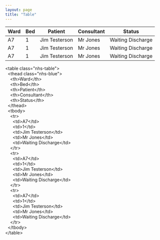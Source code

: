```yaml
---
layout: page
title: "Table"
---
```


<table class="nhs-table">
        <thead class="nhs-blue">
            <th>Ward</th>
            <th>Bed</th>
            <th>Patient</th>
            <th>Consultant</th>
            <th>Status</th>
        </thead>
        <tbody>
        <tr>
            <td>A7</td>
            <td>1</td>
            <td>Jim Testerson</td>
            <td>Mr Jones</td>
            <td>Waiting Discharge</td>
            </tr>
                   <tr>
            <td>A7</td>
            <td>1</td>
            <td>Jim Testerson</td>
            <td>Mr Jones</td>
            <td>Waiting Discharge</td>
            </tr>
                   <tr>
            <td>A7</td>
            <td>1</td>
            <td>Jim Testerson</td>
            <td>Mr Jones</td>
            <td>Waiting Discharge</td>
            </tr>
        </tbody>
    </table>

<div id="code">
&lt;table class="nhs-table"&gt;<br>
&nbsp; &lt;thead class="nhs-blue"&gt;<br>
&nbsp;&nbsp;&nbsp; &lt;th&gt;Ward&lt;/th&gt;<br>
&nbsp;&nbsp;&nbsp; &lt;th&gt;Bed&lt;/th&gt;<br>
&nbsp;&nbsp;&nbsp;
&lt;th&gt;Patient&lt;/th&gt;<br>
&nbsp;&nbsp;&nbsp;
&lt;th&gt;Consultant&lt;/th&gt;<br>
&nbsp;&nbsp;&nbsp;
&lt;th&gt;Status&lt;/th&gt;<br>
&nbsp; &lt;/thead&gt;<br>
&nbsp; &lt;tbody&gt;<br>
&nbsp;&nbsp;&nbsp; &lt;tr&gt;<br>
&nbsp;&nbsp;&nbsp;&nbsp;&nbsp;
&lt;td&gt;A7&lt;/td&gt;<br>
&nbsp;&nbsp;&nbsp;&nbsp;&nbsp;
&lt;td&gt;1&lt;/td&gt;<br>
&nbsp;&nbsp;&nbsp;&nbsp;&nbsp;
&lt;td&gt;Jim Testerson&lt;/td&gt;<br>
&nbsp;&nbsp;&nbsp;&nbsp;&nbsp; &lt;td&gt;Mr
Jones&lt;/td&gt;<br>
&nbsp;&nbsp;&nbsp;&nbsp;&nbsp;
&lt;td&gt;Waiting Discharge&lt;/td&gt;<br>
&nbsp;&nbsp;&nbsp; &lt;/tr&gt;<br>
&nbsp;&nbsp;&nbsp; &lt;tr&gt;<br>
&nbsp;&nbsp;&nbsp;&nbsp;&nbsp;
&lt;td&gt;A7&lt;/td&gt;<br>
&nbsp;&nbsp;&nbsp;&nbsp;&nbsp;
&lt;td&gt;1&lt;/td&gt;<br>
&nbsp;&nbsp;&nbsp;&nbsp;&nbsp;
&lt;td&gt;Jim Testerson&lt;/td&gt;<br>
&nbsp;&nbsp;&nbsp;&nbsp;&nbsp; &lt;td&gt;Mr
Jones&lt;/td&gt;<br>
&nbsp;&nbsp;&nbsp;&nbsp;&nbsp;
&lt;td&gt;Waiting Discharge&lt;/td&gt;<br>
&nbsp;&nbsp;&nbsp; &lt;/tr&gt;<br>
&nbsp;&nbsp;&nbsp; &lt;tr&gt;<br>
&nbsp;&nbsp;&nbsp;&nbsp;&nbsp;
&lt;td&gt;A7&lt;/td&gt;<br>
&nbsp;&nbsp;&nbsp;&nbsp;&nbsp;
&lt;td&gt;1&lt;/td&gt;<br>
&nbsp;&nbsp;&nbsp;&nbsp;&nbsp;
&lt;td&gt;Jim Testerson&lt;/td&gt;<br>
&nbsp;&nbsp;&nbsp;&nbsp;&nbsp; &lt;td&gt;Mr
Jones&lt;/td&gt;<br>
&nbsp;&nbsp;&nbsp;&nbsp;&nbsp;
&lt;td&gt;Waiting Discharge&lt;/td&gt;<br>
&nbsp;&nbsp;&nbsp; &lt;/tr&gt;<br>
&nbsp; &lt;/tbody&gt;<br>
&lt;/table&gt;<br>

</div>

<script>
window.onload = function() {
  document.getElementById('/components/table').className = 'nhs-fancy2';
};
</script>
